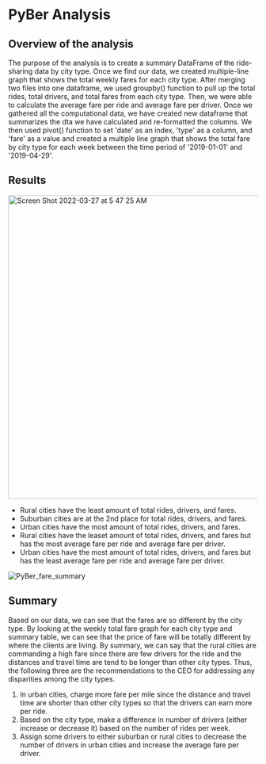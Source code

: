 # PyBer Analysis

## Overview of the analysis 
The purpose of the analysis is to create a summary DataFrame of the ride-sharing data by city type. Once we find our data, we created multiple-line graph that shows the total weekly fares for each city type. After merging two files into one dataframe, we used groupby() function to pull up the total rides, total drivers, and total fares from each city type. Then, we were able to calculate the average fare per ride and average fare per driver. Once we gathered all the computational data, we have created new dataframe that summarizes the dta we have calculated and re-formatted the columns. We then used pivot() function to set 'date' as an index, 'type' as a column, and 'fare' as a value and created a multiple line graph that shows the total fare by city type for each week between the time period of '2019-01-01' and '2019-04-29'.

## Results
<img width="613" alt="Screen Shot 2022-03-27 at 5 47 25 AM" src="https://user-images.githubusercontent.com/83077836/160275977-253dc372-eb5b-41ce-9573-0e889bbbcc69.png">

- Rural cities have the least amount of total rides, drivers, and fares. 
- Suburban cities are at the 2nd place for total rides, drivers, and fares. 
- Urban cities have the most amount of total rides, drivers, and fares. 
- Rural cities have the leaset amount of total rides, drivers, and fares but has the most average fare per ride and average fare per driver. 
- Urban cities have the most amount of total rides, drivers, and fares but has the least average fare per ride and average fare per driver. 

![PyBer_fare_summary](https://user-images.githubusercontent.com/83077836/160276094-1fe19093-08f0-4f3d-86c9-a5dff00387dc.png)

## Summary
Based on our data, we can see that the fares are so different by the city type. By looking at the weekly total fare graph for each city type and summary table, we can see that the price of fare will be totally different by where the clients are living. By summary, we can say that the rural cities are commanding a high fare since there are few drivers for the ride and the distances and travel time are tend to be longer than other city types. Thus, the following three are the recommendations to the CEO for addressing any disparities among the city types.
1. In urban cities, charge more fare per mile since the distance and travel time are shorter than other city types so that the drivers can earn more per ride.  
2. Based on the city type, make a difference in number of drivers (either increase or decrease it) based on the number of rides per week. 
3. Assign some drivers to either suburban or rural cities to decrease the number of drivers in urban cities and increase the average fare per driver. 
